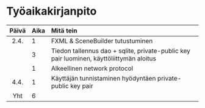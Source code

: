 # Työaikakirjanpito

| Päivä | Aika | Mitä tein |
| :----:|:-----| :-----|
| 2.4.  | 1    | FXML & SceneBuilder tutustuminen |
|       | 3    | Tiedon tallennus dao + sqlite, private-public key pair luominen, käyttöliittymän aloitus |
|       | 1    | Alkeellinen network protocol |
| 4.4.  | 1    | Käyttäjän tunnistaminen hyödyntäen private-public key pair |
| Yht   | 6    | | 